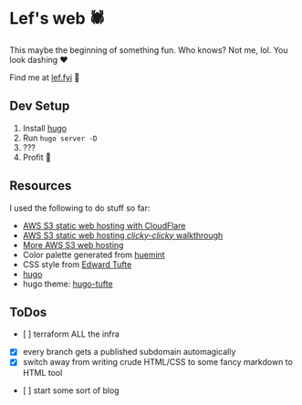 # Lef's web 🕷

This maybe the beginning of something fun.
Who knows?
Not me, lol.
You look dashing ❤️

Find me at [lef.fyi](https://lef.fyi/) 👾

## Dev Setup

1. Install [hugo](https://gohugo.io/)
2. Run `hugo server -D`
3. ???
4. Profit 🕺

## Resources

I used the following to do stuff so far:

- [AWS S3 static web hosting with CloudFlare](https://support.cloudflare.com/hc/en-us/articles/360037983412-Configuring-an-Amazon-Web-Services-static-site-to-use-Cloudflare)
- [AWS S3 static web hosting _clicky-clicky_ walkthrough](https://docs.aws.amazon.com/AmazonS3/latest/userguide/website-hosting-custom-domain-walkthrough.html)
- [More AWS S3 web hosting](https://docs.aws.amazon.com/AmazonS3/latest/userguide/WebsiteHosting.html)
- Color palette generated from [huemint](https://huemint.com/brand-2/#palette=f9fefc-443b36-dc5945)
- CSS style from [Edward Tufte](https://edwardtufte.github.io/tufte-css/)
- [hugo](https://gohugo.io/)
- hugo theme: [hugo-tufte](https://github.com/slashformotion/hugo-tufte)

## ToDos

- [ ] terraform ALL the infra
- [x] every branch gets a published subdomain automagically
- [x] switch away from writing crude HTML/CSS to some fancy markdown to HTML tool
- [ ] start some sort of blog
